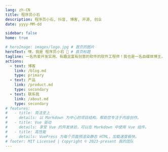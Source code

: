```yaml
---
lang: zh-CN
title: 程序员小石
description: 程序员小石, 抖音, 博客, 开源, 创业
date: yyyy-MM-dd

sidebar: false
home: true

# heroImage: images/logo.jpg # 首页的图片
heroText: 嘿，我是 程序员小石 👋 # 首页标题
tagline: 一名热爱开发实用、有趣且富有创意的软件的软件工程师！我也是一名自媒体博主，并活跃于许多开发者社区！
actions:
  - text: 博客
    link: /blog.md
    type: primary
  - text: 产品
    link: /product.md
    type: secondary
  - text: 联系我
    link: /about.md
    type: secondary
# features:
#   - title: 简洁至上
#     details: 以 Markdown 为中心的项目结构，帮助您专注于内容创作。
#   - title: Vue 驱动
#     details: 享受 Vue 的开发体验，可以在 Markdown 中使用 Vue 组件。
#   - title: 高性能
#     details: VuePress 为每个页面预渲染静态 HTML，加载速度极快。
# footer: MIT Licensed | Copyright © 2023-present 我的团队
---
```


<!--
# 嘿，我是 程序员小石 👋

一名热爱开发实用、有趣且富有创意的软件的软件工程师！我也是一名自媒体博主，并活跃于许多开发者社区！ -->

<Welcome  />
